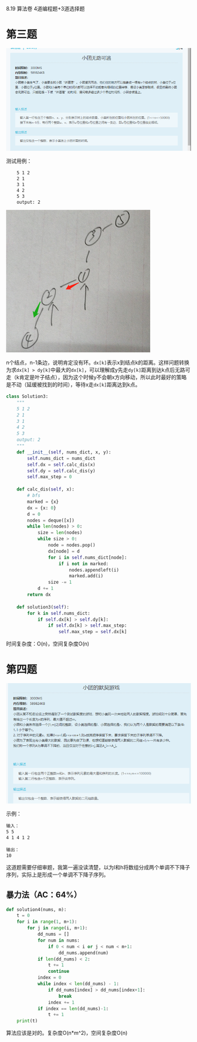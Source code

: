 8.19 算法卷 4道编程题+3道选择题

# 第三题

![image-20200830162052389](assets/%E7%BE%8E%E5%9B%A2%E7%AC%94%E8%AF%95/image-20200830162052389.png)

测试用例：

```
    5 1 2
    2 1
    3 1
    4 2
    5 3
    output: 2
```

![image-20200830162202151](assets/%E7%BE%8E%E5%9B%A2%E7%AC%94%E8%AF%95/image-20200830162202151.png)

n个结点，n-1条边，说明肯定没有环。`dx[k]`表示x到结点k的距离。这样问题转换为求`dx[k] > dy[k]`中最大的`dx[k]`，可以理解成y先走`dy[k]`距离到达k点后无路可走（k肯定是叶子结点），因为这个时候y不会朝x方向移动，所以此时最好的策略是不动（延缓被找到的时间），等待x走`dx[k]`距离达到k点。

```python
class Solution3:
    """
    5 1 2
    2 1
    3 1
    4 2
    5 3
    output: 2
    """
    def __init__(self, nums_dict, x, y):
        self.nums_dict = nums_dict
        self.dx = self.calc_dis(x)
        self.dy = self.calc_dis(y)
        self.max_step = 0

    def calc_dis(self, x):
        # bfs
        marked = {x}
        dx = {x: 0}
        d = 0
        nodes = deque([x])
        while len(nodes) > 0:
            size = len(nodes)
            while size > 0:
                node = nodes.pop()
                dx[node] = d
                for i in self.nums_dict[node]:
                    if i not in marked:
                        nodes.appendleft(i)
                        marked.add(i)
                size -= 1
            d += 1
        return dx

    def solution3(self):
        for k in self.nums_dict:
            if self.dx[k] > self.dy[k]:
                if self.dx[k] > self.max_step:
                    self.max_step = self.dx[k]
```

时间复杂度：O(n)，空间复杂度O(n)

# 第四题

![image-20200830195922476](assets/%E7%BE%8E%E5%9B%A2%E7%AC%94%E8%AF%95/image-20200830195922476.png)

示例：

```
输入：
5 5 
4 1 4 1 2

输出：
10
```

这道题需要仔细审题，我第一遍没读清楚，以为l和h将数组分成两个单调不下降子序列，实际上是形成一个单调不下降子序列。

## 暴力法（AC：64%）

```python
def solution4(nums, m):
    t = 0
    for i in range(1, m+1):
        for j in range(i, m+1):
            dd_nums = []
            for num in nums:
                if 0 < num < i or j < num < m+1:
                    dd_nums.append(num)
            if len(dd_nums) < 2:
                t += 1
                continue
            index = 0
            while index < len(dd_nums) - 1:
                if dd_nums[index] > dd_nums[index+1]:
                    break
                index += 1
            if index == len(dd_nums)-1:
                t += 1
    print(t)
```

算法应该是对的。复杂度O(n*m^2)，空间复杂度O(n)